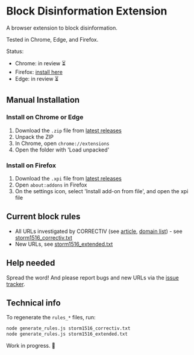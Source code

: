 # Block Disinformation Extension

A browser extension to block disinformation.

Tested in Chrome, Edge, and Firefox.

Status:

- Chrome: in review ⏳
- Firefox: [install here](https://addons.mozilla.org/de/firefox/addon/block-disinformation/)
- Edge: in review ⏳

## Manual Installation

### Install on Chrome or Edge

1. Download the `.zip` file from [latest releases](https://github.com/mreichelt/block-disinformation-extension/releases/latest)
2. Unpack the ZIP
3. In Chrome, open `chrome://extensions`
4. Open the folder with 'Load unpacked'

### Install on Firefox

1. Download the `.xpi` file from [latest releases](https://github.com/mreichelt/block-disinformation-extension/releases/latest)
2. Open `about:addons` in Firefox
3. On the settings icon, select 'Install add-on from file', and open the xpi file

## Current block rules

- All URLs investigated by CORRECTIV (see [article](https://correctiv.org/en/fact-checking-en/2025/01/24/disinformation-operation-russian-meddling-in-german-election-campaign-exposed/), [domain list](https://correctiv.org/wp-content/uploads/2025/01/storm1516_domains-CORRECTIV-%E2%80%93-Einflussoperation-enttarnt-Russland-greift-in-deutschen-Wahlkampf-ein.pdf)) - see [storm1516_correctiv.txt](storm1516_correctiv.txt)
- New URLs, see [storm1516_extended.txt](storm1516_extended.txt)

## Help needed

Spread the word! And please report bugs and new URLs via the [issue tracker](https://github.com/mreichelt/block-disinformation-extension/issues).

## Technical info

To regenerate the `rules_*` files, run:

```bash
node generate_rules.js storm1516_correctiv.txt
node generate_rules.js storm1516_extended.txt
```

Work in progress. 🚧
